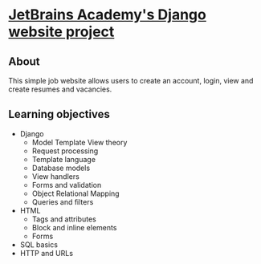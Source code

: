 # [JetBrains Academy's Django website project](https://hyperskill.org/projects/94?track=2)

## About
This simple job website allows users to create an account, login, view and create resumes and vacancies.

## Learning objectives
* Django 
  * Model Template View theory
  * Request processing
  * Template language
  * Database models
  * View handlers
  * Forms and validation
  * Object Relational Mapping
  * Queries and filters
* HTML
  * Tags and attributes
  * Block and inline elements
  * Forms
* SQL basics
* HTTP and URLs

